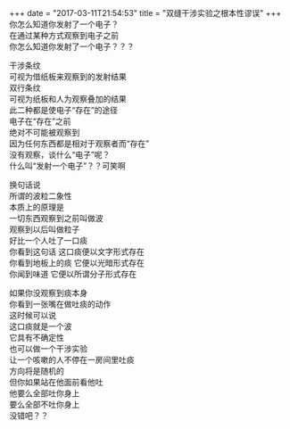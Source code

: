 +++
date = "2017-03-11T21:54:53"
title = "双缝干涉实验之根本性谬误"
+++
你怎么知道你发射了一个电子？  
在通过某种方式观察到电子之前  
你怎么知道你发射了一个电子？？？  
  
干涉条纹  
可视为借纸板来观察到的发射结果  
双行条纹  
可视为纸板和人为观察叠加的结果  
此二种都是使电子“存在”的途径  
电子在“存在”之前  
绝对不可能被观察到  
因为任何东西都是相对于观察者而“存在”  
没有观察，谈什么“电子”呢？  
什么叫“发射一个电子”？？可笑啊  
  
换句话说  
所谓的波粒二象性  
本质上的原理是  
一切东西观察到之前叫做波  
观察到以后叫做粒子  
好比一个人吐了一口痰  
你看到这句话 这口痰便以文字形式存在  
你看到地板上的痰 它便以光暗形式存在  
你闻到味道 它便以所谓分子形式存在  
  
如果你没观察到痰本身  
你看到一张嘴在做吐痰的动作  
这时候可以说  
这口痰就是一个波  
它具有不确定性  
也可以做一个干涉实验  
让一个咳嗽的人不停在一房间里吐痰  
方向将是随机的  
但你如果站在他面前看他吐  
他要么全部吐你身上  
要么全部不吐你身上  
没错吧？？  